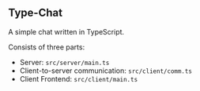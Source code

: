 ## Type-Chat

A simple chat written in TypeScript.

Consists of three parts:

- Server: `src/server/main.ts`
- Client-to-server communication: `src/client/comm.ts`
- Client Frontend: `src/client/main.ts`

